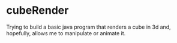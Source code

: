 # cubeRender
Trying to build a basic java program that renders a cube in 3d and, hopefully, allows me to manipulate or animate it.
